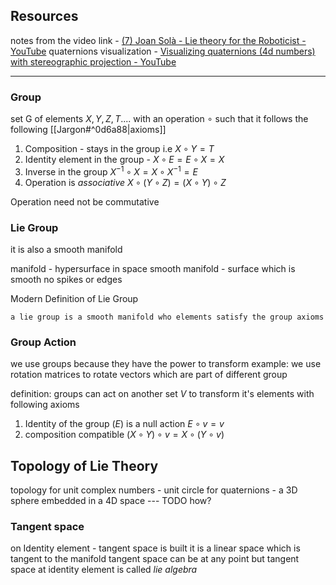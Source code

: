 ## Resources

notes from the video link - [(7) Joan Solà - Lie theory for the Roboticist - YouTube](https://www.youtube.com/watch?v=QR1p0Rabuww&ab_channel=No%C3%A9mieJaquier)
quaternions visualization - [Visualizing quaternions (4d numbers) with stereographic projection - YouTube](https://www.youtube.com/watch?v=d4EgbgTm0Bg&ab_channel=3Blue1Brown)

---

### Group
set G of elements ${X, Y, Z, T....}$ with an operation $\circ$ such that it follows the following [[Jargon#^0d6a88|axioms]]
1. Composition - stays in the group i.e $X \circ Y = T$ 
2. Identity element in the group - $X \circ E = E \circ X = X$
3. Inverse in the group $X^{-1}  \circ X = X \circ X^{-1} = E$
4. Operation is *associative*  $X \circ (Y \circ Z) = (X \circ Y) \circ Z$

Operation need not be commutative 


### Lie Group
it is also a smooth manifold 

manifold - hypersurface in space 
smooth manifold - surface which is smooth no spikes or edges 


Modern Definition of Lie Group
```
a lie group is a smooth manifold who elements satisfy the group axioms 
```

### Group Action
we use groups because they have the power to transform 
example: we use rotation matrices to rotate vectors which are part of different group

definition: groups can act on another set $V$ to transform it's elements with following axioms
1. Identity of the group ($E$) is a null action $E \circ v = v$ 
2. composition compatible $(X \circ Y) \circ v = X \circ (Y \circ v)$


## Topology of Lie Theory 

topology for unit complex numbers - unit circle
for quaternions - a 3D sphere embedded in a 4D space --- TODO how?

### Tangent space

on Identity element - tangent space is built
it is a linear space which is tangent to the manifold 
tangent space can be at any point but tangent space at identity element is called _lie algebra_



